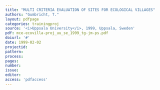 ```yaml
---
title: "MULTI CRITERIA EVALUATION OF SITES FOR ECOLOGICAL VILLAGES"
authors: "Gumbricht, T."
layout: pdfpage
categories: trainingproj
source: '<i>Uppsala University</i>, 1999, Uppsala, Sweden'
pdf: mce-ecovilla-proj_uu_se_1999_tg-jm-ps.pdf
doiurl: '#'
date: 1999-02-02
projectid:
pattern:
process:
pages:
number:
issue:
editor:
access: 'pdfaccess'
---
```

